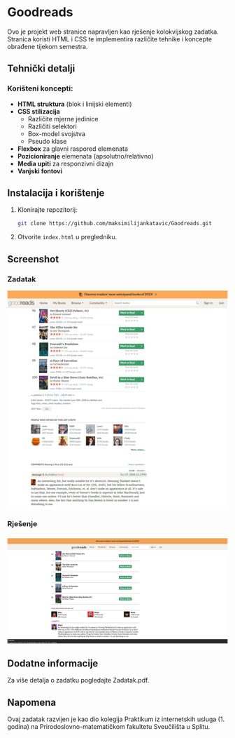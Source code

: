 # Goodreads

Ovo je projekt web stranice napravljen kao rješenje kolokvijskog zadatka. Stranica koristi HTML i CSS te implementira različite tehnike i koncepte obrađene tijekom semestra.

## Tehnički detalji

### Korišteni koncepti:
- **HTML struktura** (blok i linijski elementi)
- **CSS stilizacija**
  - Različite mjerne jedinice
  - Različiti selektori
  - Box-model svojstva
  - Pseudo klase
- **Flexbox** za glavni raspored elemenata
- **Pozicioniranje** elemenata (apsolutno/relativno)
- **Media upiti** za responzivni dizajn
- **Vanjski fontovi**

## Instalacija i korištenje

1. Klonirajte repozitorij:

   ```bash
   git clone https://github.com/maksimilijankatavic/Goodreads.git
   ```
2. Otvorite `index.html` u pregledniku.

## Screenshot
<h3>Zadatak</h3>

<img src="./images/01.png" style="display:block; margin:0;">
<img src="./images/02.png" style="display:block; margin:0;">

<h3>Rješenje<h3>

![rjesenje](./images/03.png)

## Dodatne informacije
Za više detalja o zadatku pogledajte Zadatak.pdf.

## Napomena
Ovaj zadatak razvijen je kao dio kolegija Praktikum iz internetskih usluga (1. godina) na Prirodoslovno-matematičkom fakultetu Sveučilišta u Splitu.
